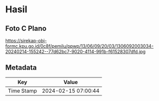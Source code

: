 # Hasil

## Foto C Plano

https://sirekap-obj-formc.kpu.go.id/0c8f/pemilu/ppwp/13/06/09/20/03/1306092003034-20240214-155242--77d62bc7-9020-4114-991b-f61528307dfd.jpg


## Metadata

| Key        | Value               |
| ---------- | ------------------- |
| Time Stamp | 2024-02-15 07:00:44 |



